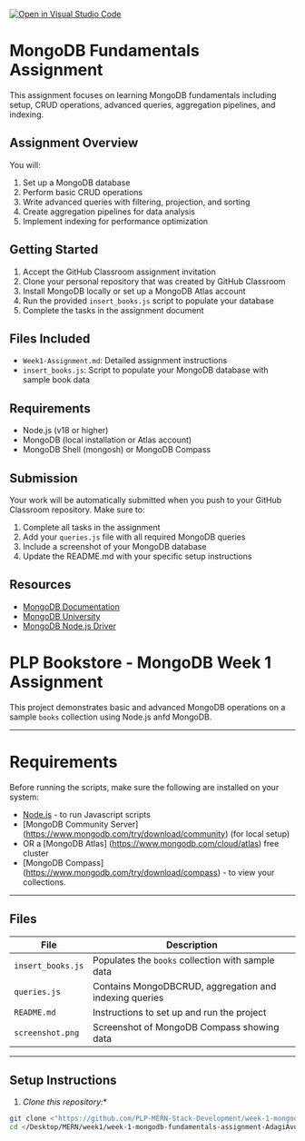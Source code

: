 [![Open in Visual Studio Code](https://classroom.github.com/assets/open-in-vscode-2e0aaae1b6195c2367325f4f02e2d04e9abb55f0b24a779b69b11b9e10269abc.svg)](https://classroom.github.com/online_ide?assignment_repo_id=19658526&assignment_repo_type=AssignmentRepo)
# MongoDB Fundamentals Assignment

This assignment focuses on learning MongoDB fundamentals including setup, CRUD operations, advanced queries, aggregation pipelines, and indexing.

## Assignment Overview

You will:
1. Set up a MongoDB database
2. Perform basic CRUD operations
3. Write advanced queries with filtering, projection, and sorting
4. Create aggregation pipelines for data analysis
5. Implement indexing for performance optimization

## Getting Started

1. Accept the GitHub Classroom assignment invitation
2. Clone your personal repository that was created by GitHub Classroom
3. Install MongoDB locally or set up a MongoDB Atlas account
4. Run the provided `insert_books.js` script to populate your database
5. Complete the tasks in the assignment document

## Files Included

- `Week1-Assignment.md`: Detailed assignment instructions
- `insert_books.js`: Script to populate your MongoDB database with sample book data

## Requirements

- Node.js (v18 or higher)
- MongoDB (local installation or Atlas account)
- MongoDB Shell (mongosh) or MongoDB Compass

## Submission

Your work will be automatically submitted when you push to your GitHub Classroom repository. Make sure to:

1. Complete all tasks in the assignment
2. Add your `queries.js` file with all required MongoDB queries
3. Include a screenshot of your MongoDB database
4. Update the README.md with your specific setup instructions

## Resources

- [MongoDB Documentation](https://docs.mongodb.com/)
- [MongoDB University](https://university.mongodb.com/)
- [MongoDB Node.js Driver](https://mongodb.github.io/node-mongodb-native/) 

# PLP Bookstore  - MongoDB Week 1 Assignment

This project demonstrates basic and advanced MongoDB operations on a sample `books` collection using Node.js anfd MongoDB.

---

# Requirements
Before running the scripts, make sure the following are installed on your system:
- [Node.js](https://nodejs.org) - to run Javascript scripts
- [MongoDB Community Server] (https://www.mongodb.com/try/download/community) (for local setup)
- OR a [MongoDB Atlas] (https://www.mongodb.com/cloud/atlas) free cluster
- [MongoDB Compass] (https://www.mongodb.com/try/download/compass) - to view your collections.

---

## Files
| File                 | Description
|----------------------|--------------------------------------------------|
|`insert_books.js`      |Populates the `books` collection with sample data|
|`queries.js`           |Contains MongoDBCRUD, aggregation and indexing queries |
|`README.md`            |Instructions to set up and run the project        |
|`screenshot.png`       |Screenshot of MongoDB Compass showing data        |

---

## Setup Instructions

1. *Clone this repository:**
```bash
git clone <"https://github.com/PLP-MERN-Stack-Development/week-1-mongodb-fundamentals-assignment-AdagiAvoga.git">
cd </Desktop/MERN/week1/week-1-mongodb-fundamentals-assignment-AdagiAvoga>